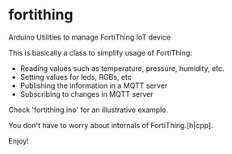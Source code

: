 # fortithing

Arduino Utilities to manage FortiThing IoT device

This is basically a class to simplify usage of FortiThing: 

- Reading values such as temperature, pressure, humidity, etc.
- Setting values for leds, RGBs, etc
- Publishing the information in a MQTT server
- Subscribing to changes in MQTT server

Check 'fortithing.ino' for an illustrative example.

You don't have to worry about internals of FortiThing.[h|cpp].

Enjoy!

